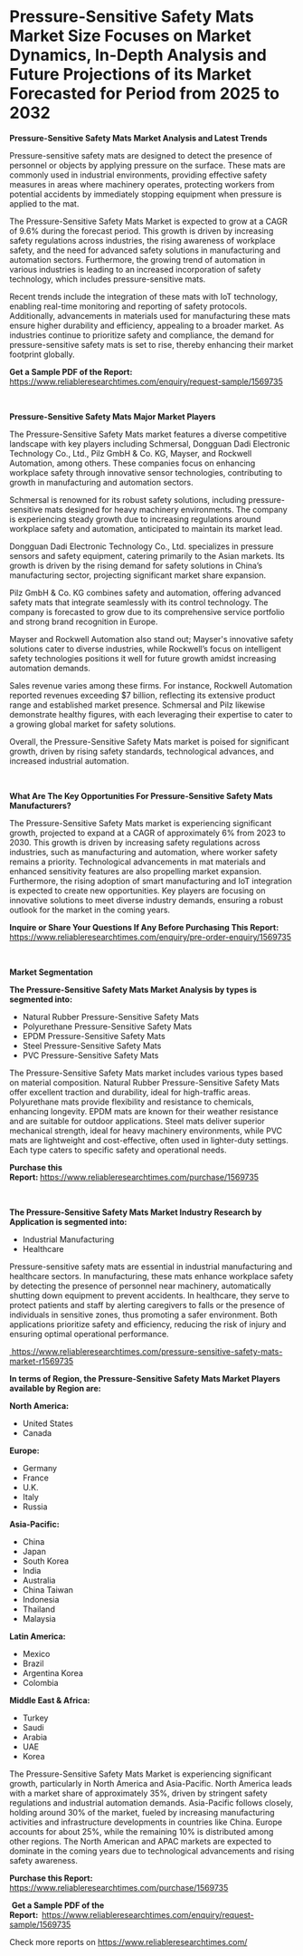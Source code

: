 <p><h1>Pressure-Sensitive Safety Mats Market Size Focuses on Market Dynamics, In-Depth Analysis and Future Projections of its Market Forecasted for Period from 2025 to 2032</h1></p><p><strong>Pressure-Sensitive Safety Mats Market Analysis and Latest Trends</strong></p>
<p><p>Pressure-sensitive safety mats are designed to detect the presence of personnel or objects by applying pressure on the surface. These mats are commonly used in industrial environments, providing effective safety measures in areas where machinery operates, protecting workers from potential accidents by immediately stopping equipment when pressure is applied to the mat.</p><p>The Pressure-Sensitive Safety Mats Market is expected to grow at a CAGR of 9.6% during the forecast period. This growth is driven by increasing safety regulations across industries, the rising awareness of workplace safety, and the need for advanced safety solutions in manufacturing and automation sectors. Furthermore, the growing trend of automation in various industries is leading to an increased incorporation of safety technology, which includes pressure-sensitive mats.</p><p>Recent trends include the integration of these mats with IoT technology, enabling real-time monitoring and reporting of safety protocols. Additionally, advancements in materials used for manufacturing these mats ensure higher durability and efficiency, appealing to a broader market. As industries continue to prioritize safety and compliance, the demand for pressure-sensitive safety mats is set to rise, thereby enhancing their market footprint globally.</p></p>
<p><strong>Get a Sample PDF of the Report:&nbsp;</strong> <a href="https://www.reliableresearchtimes.com/enquiry/request-sample/1569735?utm_campaign=2989&utm_medium=2&utm_source=Github&utm_content=ia&utm_term=25032025&utm_id=pressure-sensitive-safety-mats">https://www.reliableresearchtimes.com/enquiry/request-sample/1569735</a></p>
<p>&nbsp;</p>
<p><strong>Pressure-Sensitive Safety Mats Major Market Players</strong></p>
<p><p>The Pressure-Sensitive Safety Mats market features a diverse competitive landscape with key players including Schmersal, Dongguan Dadi Electronic Technology Co., Ltd., Pilz GmbH & Co. KG, Mayser, and Rockwell Automation, among others. These companies focus on enhancing workplace safety through innovative sensor technologies, contributing to growth in manufacturing and automation sectors. </p><p>Schmersal is renowned for its robust safety solutions, including pressure-sensitive mats designed for heavy machinery environments. The company is experiencing steady growth due to increasing regulations around workplace safety and automation, anticipated to maintain its market lead.</p><p>Dongguan Dadi Electronic Technology Co., Ltd. specializes in pressure sensors and safety equipment, catering primarily to the Asian markets. Its growth is driven by the rising demand for safety solutions in China’s manufacturing sector, projecting significant market share expansion.</p><p>Pilz GmbH & Co. KG combines safety and automation, offering advanced safety mats that integrate seamlessly with its control technology. The company is forecasted to grow due to its comprehensive service portfolio and strong brand recognition in Europe.</p><p>Mayser and Rockwell Automation also stand out; Mayser's innovative safety solutions cater to diverse industries, while Rockwell’s focus on intelligent safety technologies positions it well for future growth amidst increasing automation demands.</p><p>Sales revenue varies among these firms. For instance, Rockwell Automation reported revenues exceeding $7 billion, reflecting its extensive product range and established market presence. Schmersal and Pilz likewise demonstrate healthy figures, with each leveraging their expertise to cater to a growing global market for safety solutions.</p><p>Overall, the Pressure-Sensitive Safety Mats market is poised for significant growth, driven by rising safety standards, technological advances, and increased industrial automation.</p></p>
<p>&nbsp;</p>
<p><strong>What Are The Key Opportunities For Pressure-Sensitive Safety Mats Manufacturers?</strong></p>
<p><p>The Pressure-Sensitive Safety Mats market is experiencing significant growth, projected to expand at a CAGR of approximately 6% from 2023 to 2030. This growth is driven by increasing safety regulations across industries, such as manufacturing and automation, where worker safety remains a priority. Technological advancements in mat materials and enhanced sensitivity features are also propelling market expansion. Furthermore, the rising adoption of smart manufacturing and IoT integration is expected to create new opportunities. Key players are focusing on innovative solutions to meet diverse industry demands, ensuring a robust outlook for the market in the coming years.</p></p>
<p><strong>Inquire or Share Your Questions If Any Before Purchasing This Report:</strong> <a href="https://www.reliableresearchtimes.com/enquiry/pre-order-enquiry/1569735?utm_campaign=2989&utm_medium=2&utm_source=Github&utm_content=ia&utm_term=25032025&utm_id=pressure-sensitive-safety-mats">https://www.reliableresearchtimes.com/enquiry/pre-order-enquiry/1569735</a></p>
<p>&nbsp;</p>
<p><strong>Market Segmentation</strong></p>
<p><strong>The Pressure-Sensitive Safety Mats Market Analysis by types is segmented into:</strong></p>
<p><ul><li>Natural Rubber Pressure-Sensitive Safety Mats</li><li>Polyurethane Pressure-Sensitive Safety Mats</li><li>EPDM Pressure-Sensitive Safety Mats</li><li>Steel Pressure-Sensitive Safety Mats</li><li>PVC Pressure-Sensitive Safety Mats</li></ul></p>
<p><p>The Pressure-Sensitive Safety Mats market includes various types based on material composition. Natural Rubber Pressure-Sensitive Safety Mats offer excellent traction and durability, ideal for high-traffic areas. Polyurethane mats provide flexibility and resistance to chemicals, enhancing longevity. EPDM mats are known for their weather resistance and are suitable for outdoor applications. Steel mats deliver superior mechanical strength, ideal for heavy machinery environments, while PVC mats are lightweight and cost-effective, often used in lighter-duty settings. Each type caters to specific safety and operational needs.</p></p>
<p><strong>Purchase this Report:&nbsp;</strong><a href="https://www.reliableresearchtimes.com/purchase/1569735?utm_campaign=2989&utm_medium=2&utm_source=Github&utm_content=ia&utm_term=25032025&utm_id=pressure-sensitive-safety-mats">https://www.reliableresearchtimes.com/purchase/1569735</a></p>
<p>&nbsp;</p>
<p><strong>The Pressure-Sensitive Safety Mats Market Industry Research by Application is segmented into:</strong></p>
<p><ul><li>Industrial Manufacturing</li><li>Healthcare</li></ul></p>
<p><p>Pressure-sensitive safety mats are essential in industrial manufacturing and healthcare sectors. In manufacturing, these mats enhance workplace safety by detecting the presence of personnel near machinery, automatically shutting down equipment to prevent accidents. In healthcare, they serve to protect patients and staff by alerting caregivers to falls or the presence of individuals in sensitive zones, thus promoting a safer environment. Both applications prioritize safety and efficiency, reducing the risk of injury and ensuring optimal operational performance.</p></p>
<p><a href="https://www.reliableresearchtimes.com/pressure-sensitive-safety-mats-market-r1569735?utm_campaign=2989&utm_medium=2&utm_source=Github&utm_content=ia&utm_term=25032025&utm_id=pressure-sensitive-safety-mats">&nbsp;https://www.reliableresearchtimes.com/pressure-sensitive-safety-mats-market-r1569735</a></p>
<p><strong>In terms of Region, the Pressure-Sensitive Safety Mats Market Players available by Region are:</strong></p>
<p>
    <p> <strong> North America: </strong>
        <ul>
            <li>United States</li>
            <li>Canada</li>
        </ul>
        </p> 
    <p> <strong> Europe: </strong>
        <ul>
            <li>Germany</li>
            <li>France</li>
            <li>U.K.</li>
            <li>Italy</li>
            <li>Russia</li>
        </ul>
        </p> 
    <p> <strong> Asia-Pacific: </strong>
        <ul>
            <li>China</li>
            <li>Japan</li>
            <li>South Korea</li>
            <li>India</li>
            <li>Australia</li>
            <li>China Taiwan</li>
            <li>Indonesia</li>
            <li>Thailand</li>
            <li>Malaysia</li>
        </ul>
        </p> 
    <p> <strong> Latin America: </strong>
        <ul>
            <li>Mexico</li>
            <li>Brazil</li>
            <li>Argentina Korea</li>
            <li>Colombia</li>
        </ul>
        </p> 
    <p> <strong> Middle East & Africa: </strong>
        <ul>
            <li>Turkey</li>
            <li>Saudi</li>
            <li>Arabia</li>
            <li>UAE</li>
            <li>Korea</li>
        </ul>
    </p>
    </p>
<p><p>The Pressure-Sensitive Safety Mats Market is experiencing significant growth, particularly in North America and Asia-Pacific. North America leads with a market share of approximately 35%, driven by stringent safety regulations and industrial automation demands. Asia-Pacific follows closely, holding around 30% of the market, fueled by increasing manufacturing activities and infrastructure developments in countries like China. Europe accounts for about 25%, while the remaining 10% is distributed among other regions. The North American and APAC markets are expected to dominate in the coming years due to technological advancements and rising safety awareness.</p></p>
<p><strong>Purchase this Report: </strong><a href="https://www.reliableresearchtimes.com/purchase/1569735?utm_campaign=2989&utm_medium=2&utm_source=Github&utm_content=ia&utm_term=25032025&utm_id=pressure-sensitive-safety-mats">https://www.reliableresearchtimes.com/purchase/1569735</a></p>
<p>&nbsp;<strong>Get a Sample PDF of the Report:&nbsp;&nbsp;</strong><a href="https://www.reliableresearchtimes.com/enquiry/request-sample/1569735?utm_campaign=2989&utm_medium=2&utm_source=Github&utm_content=ia&utm_term=25032025&utm_id=pressure-sensitive-safety-mats">https://www.reliableresearchtimes.com/enquiry/request-sample/1569735</a></p>
<p><strong></strong></p>
<p>Check more reports on <a href="https://www.reliableresearchtimes.com/?utm_campaign=2989&utm_medium=2&utm_source=Github&utm_content=ia&utm_term=25032025&utm_id=pressure-sensitive-safety-mats">https://www.reliableresearchtimes.com/</a></p>